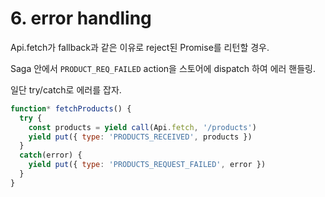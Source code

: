 # 6. error handling

Api.fetch가 fallback과 같은 이유로 reject된 Promise를 리턴할 경우.

Saga 안에서 `PRODUCT_REQ_FAILED` action을 스토어에 dispatch 하여 에러 핸들링.

일단 try/catch로 에러를 잡자.

```js
function* fetchProducts() {
  try {
    const products = yield call(Api.fetch, '/products')
    yield put({ type: 'PRODUCTS_RECEIVED', products })
  }
  catch(error) {
    yield put({ type: 'PRODUCTS_REQUEST_FAILED', error })
  }
}
```